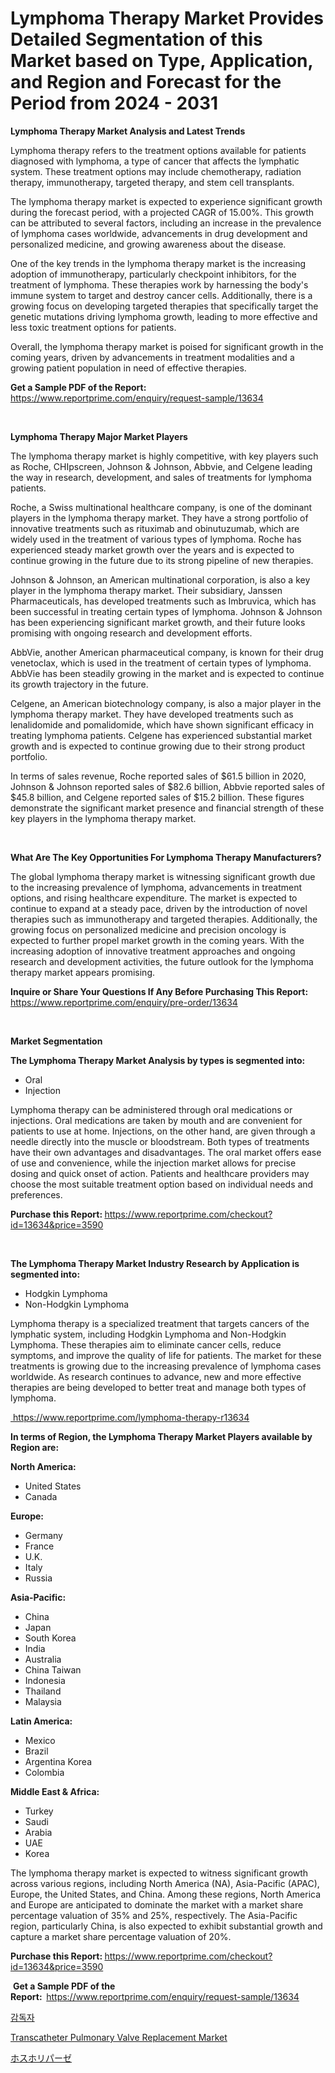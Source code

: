 <p><h1>Lymphoma Therapy Market Provides Detailed Segmentation of this Market based on Type, Application, and Region and Forecast for the Period from 2024 - 2031</h1></p><p><strong>Lymphoma Therapy Market Analysis and Latest Trends</strong></p>
<p><p>Lymphoma therapy refers to the treatment options available for patients diagnosed with lymphoma, a type of cancer that affects the lymphatic system. These treatment options may include chemotherapy, radiation therapy, immunotherapy, targeted therapy, and stem cell transplants.</p><p>The lymphoma therapy market is expected to experience significant growth during the forecast period, with a projected CAGR of 15.00%. This growth can be attributed to several factors, including an increase in the prevalence of lymphoma cases worldwide, advancements in drug development and personalized medicine, and growing awareness about the disease.</p><p>One of the key trends in the lymphoma therapy market is the increasing adoption of immunotherapy, particularly checkpoint inhibitors, for the treatment of lymphoma. These therapies work by harnessing the body's immune system to target and destroy cancer cells. Additionally, there is a growing focus on developing targeted therapies that specifically target the genetic mutations driving lymphoma growth, leading to more effective and less toxic treatment options for patients.</p><p>Overall, the lymphoma therapy market is poised for significant growth in the coming years, driven by advancements in treatment modalities and a growing patient population in need of effective therapies.</p></p>
<p><strong>Get a Sample PDF of the Report:&nbsp;</strong> <a href="https://www.reportprime.com/enquiry/request-sample/13634">https://www.reportprime.com/enquiry/request-sample/13634</a></p>
<p>&nbsp;</p>
<p><strong>Lymphoma Therapy Major Market Players</strong></p>
<p><p>The lymphoma therapy market is highly competitive, with key players such as Roche, CHIpscreen, Johnson & Johnson, Abbvie, and Celgene leading the way in research, development, and sales of treatments for lymphoma patients. </p><p>Roche, a Swiss multinational healthcare company, is one of the dominant players in the lymphoma therapy market. They have a strong portfolio of innovative treatments such as rituximab and obinutuzumab, which are widely used in the treatment of various types of lymphoma. Roche has experienced steady market growth over the years and is expected to continue growing in the future due to its strong pipeline of new therapies.</p><p>Johnson & Johnson, an American multinational corporation, is also a key player in the lymphoma therapy market. Their subsidiary, Janssen Pharmaceuticals, has developed treatments such as Imbruvica, which has been successful in treating certain types of lymphoma. Johnson & Johnson has been experiencing significant market growth, and their future looks promising with ongoing research and development efforts.</p><p>AbbVie, another American pharmaceutical company, is known for their drug venetoclax, which is used in the treatment of certain types of lymphoma. AbbVie has been steadily growing in the market and is expected to continue its growth trajectory in the future.</p><p>Celgene, an American biotechnology company, is also a major player in the lymphoma therapy market. They have developed treatments such as lenalidomide and pomalidomide, which have shown significant efficacy in treating lymphoma patients. Celgene has experienced substantial market growth and is expected to continue growing due to their strong product portfolio.</p><p>In terms of sales revenue, Roche reported sales of $61.5 billion in 2020, Johnson & Johnson reported sales of $82.6 billion, Abbvie reported sales of $45.8 billion, and Celgene reported sales of $15.2 billion. These figures demonstrate the significant market presence and financial strength of these key players in the lymphoma therapy market.</p></p>
<p>&nbsp;</p>
<p><strong>What Are The Key Opportunities For Lymphoma Therapy Manufacturers?</strong></p>
<p><p>The global lymphoma therapy market is witnessing significant growth due to the increasing prevalence of lymphoma, advancements in treatment options, and rising healthcare expenditure. The market is expected to continue to expand at a steady pace, driven by the introduction of novel therapies such as immunotherapy and targeted therapies. Additionally, the growing focus on personalized medicine and precision oncology is expected to further propel market growth in the coming years. With the increasing adoption of innovative treatment approaches and ongoing research and development activities, the future outlook for the lymphoma therapy market appears promising.</p></p>
<p><strong>Inquire or Share Your Questions If Any Before Purchasing This Report:</strong> <a href="https://www.reportprime.com/enquiry/pre-order/13634">https://www.reportprime.com/enquiry/pre-order/13634</a></p>
<p>&nbsp;</p>
<p><strong>Market Segmentation</strong></p>
<p><strong>The Lymphoma Therapy Market Analysis by types is segmented into:</strong></p>
<p><ul><li>Oral</li><li>Injection</li></ul></p>
<p><p>Lymphoma therapy can be administered through oral medications or injections. Oral medications are taken by mouth and are convenient for patients to use at home. Injections, on the other hand, are given through a needle directly into the muscle or bloodstream. Both types of treatments have their own advantages and disadvantages. The oral market offers ease of use and convenience, while the injection market allows for precise dosing and quick onset of action. Patients and healthcare providers may choose the most suitable treatment option based on individual needs and preferences.</p></p>
<p><strong>Purchase this Report:&nbsp;</strong><a href="https://www.reportprime.com/checkout?id=13634&price=3590">https://www.reportprime.com/checkout?id=13634&price=3590</a></p>
<p>&nbsp;</p>
<p><strong>The Lymphoma Therapy Market Industry Research by Application is segmented into:</strong></p>
<p><ul><li>Hodgkin Lymphoma</li><li>Non-Hodgkin Lymphoma</li></ul></p>
<p><p>Lymphoma therapy is a specialized treatment that targets cancers of the lymphatic system, including Hodgkin Lymphoma and Non-Hodgkin Lymphoma. These therapies aim to eliminate cancer cells, reduce symptoms, and improve the quality of life for patients. The market for these treatments is growing due to the increasing prevalence of lymphoma cases worldwide. As research continues to advance, new and more effective therapies are being developed to better treat and manage both types of lymphoma.</p></p>
<p><a href="https://www.reportprime.com/lymphoma-therapy-r13634">&nbsp;https://www.reportprime.com/lymphoma-therapy-r13634</a></p>
<p><strong>In terms of Region, the Lymphoma Therapy Market Players available by Region are:</strong></p>
<p>
    <p> <strong> North America: </strong>
        <ul>
            <li>United States</li>
            <li>Canada</li>
        </ul>
        </p> 
    <p> <strong> Europe: </strong>
        <ul>
            <li>Germany</li>
            <li>France</li>
            <li>U.K.</li>
            <li>Italy</li>
            <li>Russia</li>
        </ul>
        </p> 
    <p> <strong> Asia-Pacific: </strong>
        <ul>
            <li>China</li>
            <li>Japan</li>
            <li>South Korea</li>
            <li>India</li>
            <li>Australia</li>
            <li>China Taiwan</li>
            <li>Indonesia</li>
            <li>Thailand</li>
            <li>Malaysia</li>
        </ul>
        </p> 
    <p> <strong> Latin America: </strong>
        <ul>
            <li>Mexico</li>
            <li>Brazil</li>
            <li>Argentina Korea</li>
            <li>Colombia</li>
        </ul>
        </p> 
    <p> <strong> Middle East & Africa: </strong>
        <ul>
            <li>Turkey</li>
            <li>Saudi</li>
            <li>Arabia</li>
            <li>UAE</li>
            <li>Korea</li>
        </ul>
    </p>
    </p>
<p><p>The lymphoma therapy market is expected to witness significant growth across various regions, including North America (NA), Asia-Pacific (APAC), Europe, the United States, and China. Among these regions, North America and Europe are anticipated to dominate the market with a market share percentage valuation of 35% and 25%, respectively. The Asia-Pacific region, particularly China, is also expected to exhibit substantial growth and capture a market share percentage valuation of 20%.</p></p>
<p><strong>Purchase this Report: </strong><a href="https://www.reportprime.com/checkout?id=13634&price=3590">https://www.reportprime.com/checkout?id=13634&price=3590</a></p>
<p>&nbsp;<strong>Get a Sample PDF of the Report:&nbsp;&nbsp;</strong><a href="https://www.reportprime.com/enquiry/request-sample/13634">https://www.reportprime.com/enquiry/request-sample/13634</a></p>
<p><strong></strong></p>
<p><p><a href="https://github.com/akzkkws047661437/Market-Research-Report-List-1/blob/main/683093222660.md">감독자</a></p><p><a href="https://github.com/ChiragRp1/Market-Research-Report-List-4/blob/main/transcatheter-pulmonary-valve-replacement-market.md">Transcatheter Pulmonary Valve Replacement Market</a></p><p><a href="https://github.com/wkuactfdzwizk06/Market-Research-Report-List-1/blob/main/139711024628.md">ホスホリパーゼ</a></p></p>